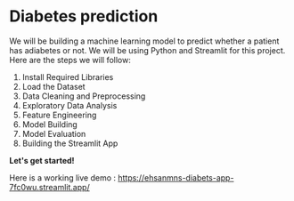 <h1><strong>Diabetes prediction</strong></h1>
<p>We will be building a&nbsp;<a class=" MarkdownLink_linkifiedLink__KxC9G">machine learning model</a>&nbsp;to predict whether a patient has adiabetes or not. We will be using&nbsp;<a class=" MarkdownLink_linkifiedLink__KxC9G">Python</a>&nbsp;and Streamlit for this project. Here are the steps we will follow:</p>
<ol>
  
<li>Install Required Libraries</li>
<li>Load the Dataset</li>
<li>Data Cleaning and&nbsp;<a class=" MarkdownLink_linkifiedLink__KxC9G">Preprocessing</a></li>
<li>Exploratory Data Analysis</li>
<li>Feature Engineering</li>
<li>Model Building</li>
<li>Model Evaluation</li>
<li>Building the Streamlit App</li>
</ol>
<p><strong>Let's get started!</strong></p>
<p>Here is a working live demo :&nbsp;<a href="https://ehsanmns-diabets-app-7fc0wu.streamlit.app/">https://ehsanmns-diabets-app-7fc0wu.streamlit.app/</a></p>
